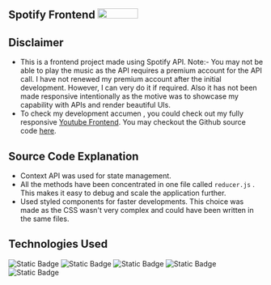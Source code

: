 ## Spotify Frontend <img src="https://storage.googleapis.com/pr-newsroom-wp/1/2023/05/Spotify_Full_Logo_RGB_Green.png" width="80px" height="20px"/>

## Disclaimer
- This is a frontend project made using Spotify API. Note:- You may not be able to play the music as the API requires a premium account for the API call. I have not renewed my premium account after the initial development. However, I can very do it if required. Also it has not been made responsive intentionally as the motive was to showcase my capability with APIs and render beautiful UIs.
- To check my development accumen , you could check out my fully responsive [Youtube Frontend](https://divyanshu-yt-frontend.web.app/). You may checkout the Github source code [here](https://github.com/Divy-Codes/divyanshu-yt-frontend).


## Source Code Explanation
- Context API was used for state management.
- All the methods have been concentrated in one file called `reducer.js` . This makes it easy to debug and scale the application further.
- Used styled components for faster developments. This choice was made as the CSS wasn't very complex and could have been written in the same files.


## Technologies Used
<img alt="Static Badge" src="https://img.shields.io/badge/-ContextAPI-green?style=plastic&logo=flux&logoColor=white&logoSize=auto&labelColor=violet&color=purple"> <img alt="Static Badge" src="https://img.shields.io/badge/-Spotify--API-green?style=plastic&logo=spotify&logoColor=green&logoSize=auto&labelColor=black&color=red"> <img alt="Static Badge" src="https://img.shields.io/badge/-Axios-yellow?style=plastic&logo=axios&logoColor=white&logoSize=auto&labelColor=black&color=yellowgreen"> <img alt="Static Badge" src="https://img.shields.io/badge/-Javascript-black?style=plastic&logo=javascript&logoColor=black&logoSize=auto&labelColor=yellow&color=yellow"> <img alt="Static Badge" src="https://img.shields.io/badge/-Styled--Components-black?style=plastic&logo=styledcomponents&logoColor=white&logoSize=auto&labelColor=navy&color=blue">





